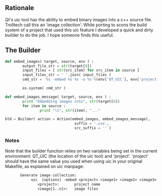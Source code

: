 
## Rationale

Qt's uic tool has the ability to embed binary images into a c++ source file. Trolltech call this an 'image collection'. While porting to scons the build system of a project that used this uic feature I developed a quick and dirty builder to do the job. I hope someone finds this useful. 


## The Builder


```python
def embed_images( target, source, env ) :
        output_file_str = str(target[0])
        input_files = [ str(src_item) for src_item in source ]
        input_files_str = ' '.join( input_files )
        cmd_str = '%s -embed %s %s -o %s'%(env['QT_UIC'], env['project'], input_files_str, output_file_str)

        os.system( cmd_str )

def embed_images_message( target, source, env ) :
        print "Embedding images into", str(target[0])
        for item in source :
                print "\t", str(item), "..."

bld = Builder( action = Action(embed_images, embed_images_message),
                                suffix = '.cxx',
                                src_suffix = '' )
```

### Notes

Note that the builder function relies on two variables being set in the current environment: QT_UIC (the location of the uic tool) and 'project'. 'project' should have the same value you used when using uic in your original Makefile, as explained on uic manpage: 
```txt
       Generate image collection:
            uic  [options] -embed <project> <image1> <image2> <image3> ...
               <project>:       project name
               <image[1..n]>:   image files
```